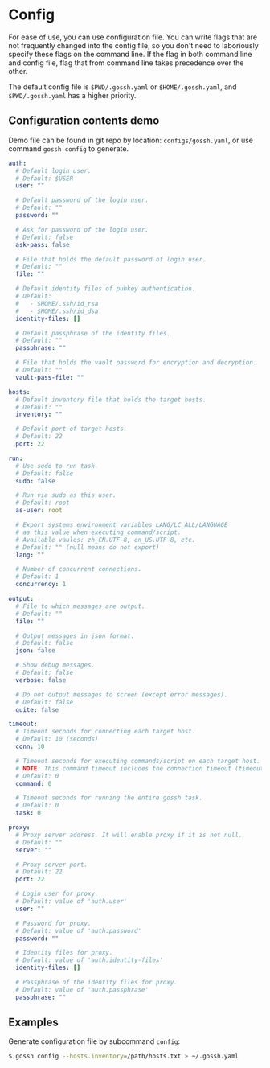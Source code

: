 # Config

For ease of use, you can use configuration file.
You can write flags that are not frequently changed into the config file, so you don't need to laboriously specify these flags on the command line.
If the flag in both command line and config file, flag that from command line takes precedence over the other.

The default config file is `$PWD/.gossh.yaml` or `$HOME/.gossh.yaml`, and `$PWD/.gossh.yaml` has a higher priority.

## Configuration contents demo

Demo file can be found in git repo by location: `configs/gossh.yaml`, or use command `gossh config` to generate.

```yaml
auth:
  # Default login user.
  # Default: $USER
  user: ""

  # Default password of the login user.
  # Default: ""
  password: ""

  # Ask for password of the login user.
  # Default: false
  ask-pass: false

  # File that holds the default password of login user.
  # Default: ""
  file: ""

  # Default identity files of pubkey authentication.
  # Default:
  #   - $HOME/.ssh/id_rsa
  #   - $HOME/.ssh/id_dsa
  identity-files: []

  # Default passphrase of the identity files.
  # Default: ""
  passphrase: ""

  # File that holds the vault password for encryption and decryption.
  # Default: ""
  vault-pass-file: ""

hosts:
  # Default inventory file that holds the target hosts.
  # Default: ""
  inventory: ""

  # Default port of target hosts.
  # Default: 22
  port: 22

run:
  # Use sudo to run task.
  # Default: false
  sudo: false

  # Run via sudo as this user.
  # Default: root
  as-user: root

  # Export systems environment variables LANG/LC_ALL/LANGUAGE
  # as this value when executing command/script.
  # Available vaules: zh_CN.UTF-8, en_US.UTF-8, etc.
  # Default: "" (null means do not export)
  lang: ""

  # Number of concurrent connections.
  # Default: 1
  concurrency: 1

output:
  # File to which messages are output.
  # Default: ""
  file: ""

  # Output messages in json format.
  # Default: false
  json: false

  # Show debug messages.
  # Default: false
  verbose: false

  # Do not output messages to screen (except error messages).
  # Default: false
  quite: false

timeout:
  # Timeout seconds for connecting each target host.
  # Default: 10 (seconds)
  conn: 10

  # Timeout seconds for executing commands/script on each target host.
  # NOTE: This command timeout includes the connection timeout (timeout.conn).
  # Default: 0
  command: 0

  # Timeout seconds for running the entire gossh task.
  # Default: 0
  task: 0

proxy:
  # Proxy server address. It will enable proxy if it is not null.
  # Default: ""
  server: ""

  # Proxy server port.
  # Default: 22
  port: 22

  # Login user for proxy.
  # Default: value of 'auth.user'
  user: ""

  # Password for proxy.
  # Default: value of 'auth.password'
  password: ""

  # Identity files for proxy.
  # Default: value of 'auth.identity-files'
  identity-files: []

  # Passphrase of the identity files for proxy.
  # Default: value of 'auth.passphrase'
  passphrase: ""
```

## Examples

Generate configuration file by subcommand `config`:

```sh
$ gossh config --hosts.inventory=/path/hosts.txt > ~/.gossh.yaml
```
